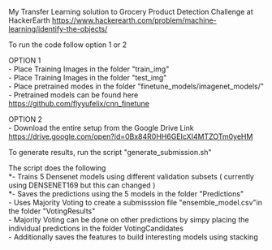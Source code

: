 My Transfer Learning solution to Grocery Product Detection Challenge at HackerEarth
https://www.hackerearth.com/problem/machine-learning/identify-the-objects/

To run the code follow option 1 or 2

OPTION 1 <br />
    - Place Training Images in the folder "train_img" <br />
    - Place Training Images in the folder "test_img" <br />
    - Place pretrained modes in the folder "finetune_models/imagenet_models/" <br /> 
	- Pretrained models can be found here <br />
	  https://github.com/flyyufelix/cnn_finetune <br />

OPTION 2 <br />
    - Download the entire setup from the Google Drive Link <br />
      https://drive.google.com/open?id=0Bx84R0HH6GEIcXI4MTZOTm0yeHM <br />


To generate results, run the script "generate_submission.sh" <br />

The script does the following <br />
 *- Trains 5 Densenet models using different validation subsets ( currently using DENSENET169 but this can changed ) <br />
   *- Saves the predictions using the 5 models in the folder "Predictions" <br />
    - Uses Majority Voting to create a submisssion file "ensemble_model.csv"in the folder "VotingResults" <br />
    	- Majority Voting can be done on other predictions by simpy placing the individual predictions in the folder VotingCandidates <br />
    - Additionally saves the features to build interesting models using stacking  <br />

